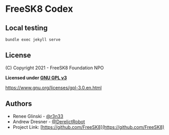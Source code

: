 # FreeSK8 Codex

## Local testing

```
bundle exec jekyll serve
```

<!-- LICENSE -->
## License

(C) Copyright 2021 - FreeSK8 Foundation NPO

**Licensed under [GNU GPL v3](https://github.com/FreeSK8/codex/blob/main/LICENSE)**

https://www.gnu.org/licenses/gpl-3.0.en.html

<!-- CONTACT -->
## Authors

* Renee Glinski - [@r3n33](https://github.com/r3n33)
* Andrew Dresner - [@DerelictRobot](https://github.com/DerelictRobot)
* Project Link: [https://github.com/FreeSK8](https://github.com/FreeSK8)
 
 
